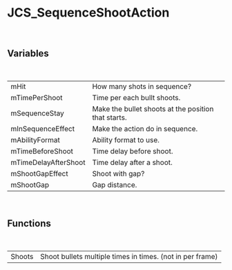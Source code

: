 <!--
   - $File: JCS_SequenceShootAction.html $
   - $Date: 2018-10-01 23:48:12 $
   - $Revision: $
   - $Creator: Jen-Chieh Shen $
   - $Notice: See LICENSE.txt for modification and distribution information
   -                   Copyright © 2018 by Shen, Jen-Chieh $
-->


<div id="content-header">
  <h1>JCS_SequenceShootAction</h1>
</div>

<p>

</p>


<br/>
<h2>Variables</h2>
<br/>

<table>
  <tr>
    <td>mHit</td>
    <td>How many shots in sequence?</td>
  </tr>
  <tr>
    <td>mTimePerShoot</td>
    <td>Time per each bullt shoots.</td>
  </tr>
  <tr>
    <td>mSequenceStay</td>
    <td>Make the bullet shoots at the position that starts.</td>
  </tr>
  <tr>
    <td>mInSequenceEffect</td>
    <td>Make the action do in sequence.</td>
  </tr>
  <tr>
    <td>mAbilityFormat</td>
    <td>Ability format to use.</td>
  </tr>
  <tr>
    <td>mTimeBeforeShoot</td>
    <td>Time delay before shoot.</td>
  </tr>
  <tr>
    <td>mTimeDelayAfterShoot</td>
    <td>Time delay after a shoot.</td>
  </tr>
  <tr>
    <td>mShootGapEffect</td>
    <td>Shoot with gap?</td>
  </tr>
  <tr>
    <td>mShootGap</td>
    <td>Gap distance.</td>
  </tr>
</table>


<br/>
<h2>Functions</h2>
<br/>

<table>
  <tr>
    <td>Shoots</td>
    <td>Shoot bullets multiple times in times. (not in per frame)</td>
  </tr>
</table>
